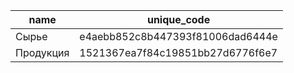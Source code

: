 | name | unique_code |
| --- | --- |
| Сырье | e4aebb852c8b447393f81006dad6444e |
| Продукция | 1521367ea7f84c19851bb27d6776f6e7 |
